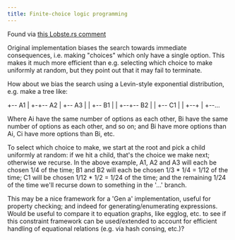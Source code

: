 ```yaml
---
title: Finite-choice logic programming
---
```


Found via [this Lobste.rs comment](https://lobste.rs/s/9anym5/what_was_best_research_paper_you_read_2024#c_cxptwq)

Original implementation biases the search towards immediate consequences, i.e.
making "choices" which only have a single option. This makes it much more
efficient than e.g. selecting which choice to make uniformly at random, but they
point out that it may fail to terminate.

How about we bias the search using a Levin-style exponential distribution, e.g.
make a tree like:

  +-- A1
  |
+-+-- A2
  |
  +-- A3
  |
  |  +-- B1
  |  |
  +--+-- B2
     |
     |  +-- C1
     |  |
     +--+
        |
        +--...

Where Ai have the same number of options as each other, Bi have the same number
of options as each other, and so on; and Bi have more options than Ai, Ci have
more options than Bi, etc.

To select which choice to make, we start at the root and pick a child uniformly
at random: if we hit a child, that's the choice we make next; otherwise we
recurse. In the above example, A1, A2 and A3 will each be chosen 1/4 of the
time; B1 and B2 will each be chosen 1/3 * 1/4 = 1/12 of the time; C1 will be
chosen 1/12 * 1/2 = 1/24 of the time; and the remaining 1/24 of the time we'll
recurse down to something in the '...' branch.

This may be a nice framework for a 'Gen a' implementation, useful for property
checking; and indeed for generating/enumerating expressions. Would be useful to
compare it to equation graphs, like egglog, etc. to see if this constraint
framework can be used/extended to account for efficient handling of equational
relations (e.g. via hash consing, etc.)?
